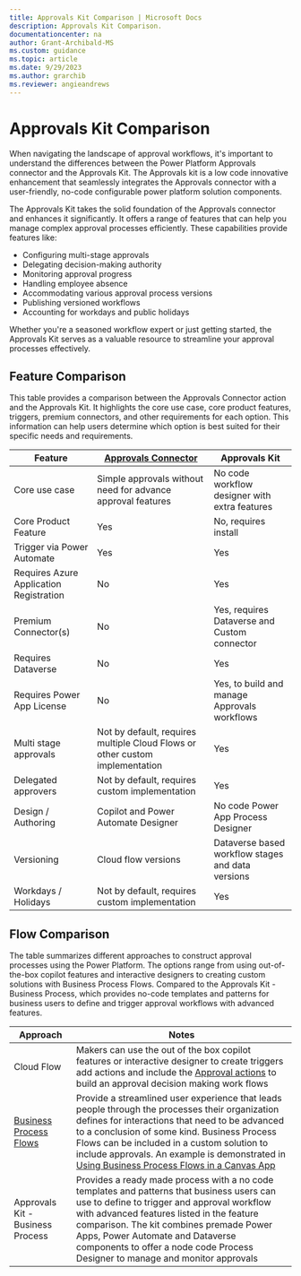 ```yaml
---
title: Approvals Kit Comparison | Microsoft Docs
description: Approvals Kit Comparison.
documentationcenter: na
author: Grant-Archibald-MS
ms.custom: guidance
ms.topic: article
ms.date: 9/29/2023
ms.author: grarchib
ms.reviewer: angieandrews
---
```


# Approvals Kit Comparison

When navigating the landscape of approval workflows, it's important to understand the differences between the Power Platform Approvals connector and the Approvals Kit. The Approvals kit is a low code innovative enhancement that seamlessly integrates the Approvals connector with a user-friendly, no-code configurable power platform solution components.

The Approvals Kit takes the solid foundation of the Approvals connector and enhances it significantly. It offers a range of features that can help you manage complex approval processes efficiently. These capabilities provide features like:

- Configuring multi-stage approvals
- Delegating decision-making authority
- Monitoring approval progress
- Handling employee absence
- Accommodating various approval process versions
- Publishing versioned workflows
- Accounting for workdays and public holidays

Whether you're a seasoned workflow expert or just getting started, the Approvals Kit serves as a valuable resource to streamline your approval processes effectively.

## Feature Comparison

This table provides a comparison between the Approvals Connector action and the Approvals Kit. It highlights the core use case, core product features, triggers, premium connectors, and other requirements for each option. This information can help users determine which option is best suited for their specific needs and requirements.

|Feature |[Approvals Connector](/connectors/approvals/)|Approvals Kit|
|--------------------|-------------------|-------------|
|Core use case       |Simple approvals without need for advance approval features|No code workflow designer with extra features|
|Core Product Feature|Yes                |No, requires install|
|Trigger via Power Automate|Yes          |Yes|
|Requires Azure Application Registration|No|Yes|
|Premium Connector(s)   |No                 |Yes, requires Dataverse and Custom connector|
|Requires Dataverse  |No                 |Yes|
|Requires Power App License|No           |Yes, to build and manage Approvals workflows|
|Multi stage approvals|Not by default, requires multiple Cloud Flows or other custom implementation|Yes|
|Delegated approvers  |Not by default, requires custom implementation|Yes|
|Design / Authoring   |Copilot and Power Automate Designer|No code Power App Process Designer|
|Versioning           |Cloud flow versions|Dataverse based workflow stages and data versions|
|Workdays / Holidays  |Not by default, requires custom implementation|Yes|

## Flow Comparison

The table summarizes different approaches to construct approval processes using the Power Platform. The options range from using out-of-the-box copilot features and interactive designers to creating custom solutions with Business Process Flows. Compared to the Approvals Kit - Business Process, which provides no-code templates and patterns for business users to define and trigger approval workflows with advanced features.

|Approach|Notes|
|--------|-----|
|Cloud Flow|Makers can use the out of the box copilot features or interactive designer to create triggers add actions and include the [Approval actions](/power-automate/get-started-approvals) to build an approval decision making work flows|
|[Business Process Flows](/power-automate/business-process-flows-overview)|Provide a streamlined user experience that leads people through the processes their organization defines for interactions that need to be advanced to a conclusion of some kind. Business Process Flows can be included in a custom solution to include approvals. An example is demonstrated in [Using Business Process Flows in a Canvas App](https://powerapps.microsoft.com/blog/using-business-process-flows-in-a-canvas-app/)|
|Approvals Kit - Business Process|Provides a ready made process with a no code templates and patterns that business users can use to define to trigger and approval workflow with advanced features listed in the feature comparison. The kit combines premade Power Apps, Power Automate and Dataverse components to offer a node code Process Designer to manage and monitor approvals|
